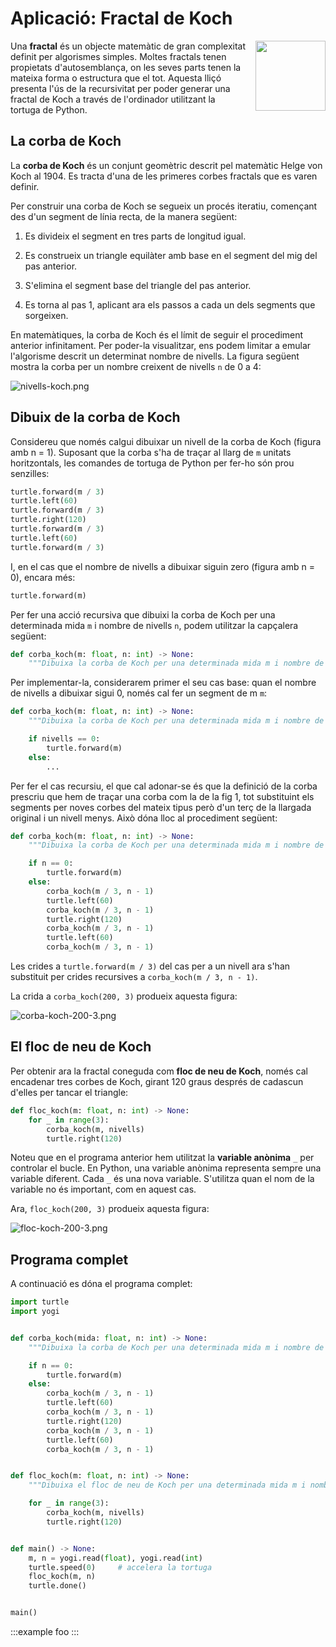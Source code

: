 # Aplicació: Fractal de Koch

<img src='././koch.png' style='height: 8em; float: right; margin: 0 0 1em 1em;'/>

Una **fractal** és un objecte matemàtic de gran complexitat definit per algorismes simples. Moltes fractals tenen propietats d'autosemblança, on les seves parts tenen la mateixa forma o estructura que el tot.  Aquesta lliçó presenta l'ús de la recursivitat per poder generar una fractal de Koch a través de l'ordinador utilitzant la tortuga de Python.


## La corba de Koch


La **corba de Koch** és un conjunt geomètric descrit pel matemàtic Helge von Koch al 1904. Es tracta d'una de les primeres corbes fractals que es varen definir.

Per construir una corba de Koch se segueix un procés iteratiu, començant des d'un segment de línia recta, de la manera següent:

1. Es divideix el segment en tres parts de longitud igual.

2. Es construeix un triangle equilàter amb base en el segment del mig del pas anterior.

3. S'elimina el segment base del triangle del pas anterior.

4. Es torna al pas 1, aplicant ara els passos a cada un dels segments que sorgeixen.

En matemàtiques, la corba de Koch és el límit de seguir el procediment anterior infinitament. Per poder-la visualitzar, ens podem limitar a emular l'algorisme descrit un determinat nombre de nivells. La figura següent mostra la corba per un nombre creixent de nivells `n` de 0 a 4:

![nivells-koch.png](nivells-koch.png)


## Dibuix de la corba de Koch

Considereu que només calgui dibuixar un nivell de la corba de Koch (figura amb n = 1). Suposant que la corba s'ha de traçar al llarg de `m` unitats horitzontals, les comandes de tortuga de Python per fer-ho són prou senzilles:

```python
turtle.forward(m / 3)
turtle.left(60)
turtle.forward(m / 3)
turtle.right(120)
turtle.forward(m / 3)
turtle.left(60)
turtle.forward(m / 3)
```

I, en el cas que el nombre de nivells a dibuixar siguin zero (figura amb n = 0), encara més:

```python
turtle.forward(m)
```

Per fer una acció recursiva que dibuixi la corba de Koch per una determinada mida `m` i nombre de nivells `n`, podem utilitzar la capçalera següent:

```python
def corba_koch(m: float, n: int) -> None:
    """Dibuixa la corba de Koch per una determinada mida m i nombre de nivells n."""
```

Per implementar-la, considerarem primer el seu cas base: quan el nombre de nivells a dibuixar sigui 0, només cal fer un segment de m `m`:

```python
def corba_koch(m: float, n: int) -> None:
    """Dibuixa la corba de Koch per una determinada mida m i nombre de nivells n."""

    if nivells == 0:
        turtle.forward(m)
    else:
        ...
```

Per fer el cas recursiu, el que cal adonar-se és que la definició de la corba prescriu que hem de traçar una corba com la de la fig 1, tot substituint els segments per noves corbes del mateix tipus però d'un terç de la llargada original i un nivell menys. Això dóna lloc al procediment següent:

```python
def corba_koch(m: float, n: int) -> None:
    """Dibuixa la corba de Koch per una determinada mida m i nombre de nivells n."""

    if n == 0:
        turtle.forward(m)
    else:
        corba_koch(m / 3, n - 1)
        turtle.left(60)
        corba_koch(m / 3, n - 1)
        turtle.right(120)
        corba_koch(m / 3, n - 1)
        turtle.left(60)
        corba_koch(m / 3, n - 1)
```

Les crides a `turtle.forward(m / 3)` del cas per a un nivell ara s'han substituit per crides recursives a `corba_koch(m / 3, n - 1)`.

La crida a `corba_koch(200, 3)` produeix aquesta figura:

![corba-koch-200-3.png](corba-koch-200-3.png)


## El floc de neu de Koch

Per obtenir ara la fractal coneguda com **floc de neu de Koch**, només cal encadenar tres corbes de Koch, girant 120 graus després de cadascun d'elles per tancar el triangle:

```python
def floc_koch(m: float, n: int) -> None:
    for _ in range(3):
        corba_koch(m, nivells)
        turtle.right(120)
```

Noteu que en el programa anterior hem utilitzat la **variable anònima** `_` per controlar el bucle. En Python, una variable anònima representa sempre una variable diferent. Cada `_` és una nova variable. S'utilitza quan el nom de la variable no és important, com en aquest cas.

Ara, `floc_koch(200, 3)` produeix aquesta figura:

![floc-koch-200-3.png](floc-koch-200-3.png)


## Programa complet

A continuació es dóna el programa complet:

```python
import turtle
import yogi


def corba_koch(mida: float, n: int) -> None:
    """Dibuixa la corba de Koch per una determinada mida m i nombre de nivells n."""

    if n == 0:
        turtle.forward(m)
    else:
        corba_koch(m / 3, n - 1)
        turtle.left(60)
        corba_koch(m / 3, n - 1)
        turtle.right(120)
        corba_koch(m / 3, n - 1)
        turtle.left(60)
        corba_koch(m / 3, n - 1)


def floc_koch(m: float, n: int) -> None:
    """Dibuixa el floc de neu de Koch per una determinada mida m i nombre de nivells n."""

    for _ in range(3):
        corba_koch(m, nivells)
        turtle.right(120)


def main() -> None:
    m, n = yogi.read(float), yogi.read(int)
    turtle.speed(0)     # accelera la tortuga
    floc_koch(m, n)
    turtle.done()


main()
```

:::example
foo
:::

<Autors autors="jpetit"/>
